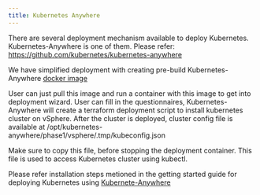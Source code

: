 ```yaml
---
title: Kubernetes Anywhere
---
```


There are several deployment mechanism available to deploy Kubernetes. Kubernetes-Anywhere is one of them. Please refer: https://github.com/kubernetes/kubernetes-anywhere 
 
We have simplified deployment with creating pre-build Kubernetes-Anywhere [docker image](https://hub.docker.com/r/cnastorage/kubernetes-anywhere/)
 
User can just pull this image and run a container with this image to get into deployment wizard. User can fill in the questionnaires, Kubernetes-Anywhere will create a terraform deployment script to install kubernetes cluster on vSphere.
After the cluster is deployed, cluster config file is available at /opt/kubernetes-anywhere/phase1/vsphere/.tmp/kubeconfig.json
 
Make sure to copy this file, before stopping the deployment container. This file is used to access Kubernetes cluster using kubectl.
 
Please refer installation steps metioned in the getting started guide for deploying Kubernetes using [Kubernete-Anywhere](https://github.com/kubernetes/kubernetes-anywhere/blob/master/phase1/vsphere/README.md#prerequisites) 
 
